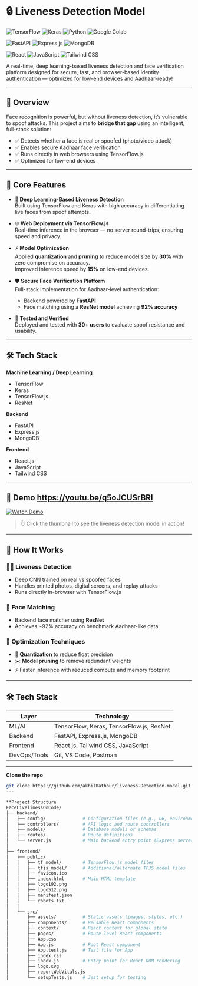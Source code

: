 # 🔒 Liveness Detection Model
![TensorFlow](https://img.shields.io/badge/TensorFlow-2.x-orange?style=flat-square&logo=tensorflow)
![Keras](https://img.shields.io/badge/Keras-API-red?style=flat-square&logo=keras)
![Python](https://img.shields.io/badge/Python-3.9+-blue?style=flat-square&logo=python)
![Google Colab](https://img.shields.io/badge/Colab-Google-yellow?style=flat-square&logo=googlecolab)

![FastAPI](https://img.shields.io/badge/Backend-FastAPI-009688?style=flat-square&logo=fastapi)
![Express.js](https://img.shields.io/badge/Express.js-Server-black?style=flat-square&logo=express)
![MongoDB](https://img.shields.io/badge/Database-MongoDB-47A248?style=flat-square&logo=mongodb)

![React](https://img.shields.io/badge/Frontend-React-61DAFB?style=flat-square&logo=react)
![JavaScript](https://img.shields.io/badge/JavaScript-ES6+-F7DF1E?style=flat-square&logo=javascript)
![Tailwind CSS](https://img.shields.io/badge/Tailwind-CSS-38B2AC?style=flat-square&logo=tailwind-css)

A real-time, deep learning-based liveness detection and face verification platform designed for secure, fast, and browser-based identity authentication — optimized for low-end devices and Aadhaar-ready!

---

## 🚀 Overview

Face recognition is powerful, but without liveness detection, it’s vulnerable to spoof attacks. This project aims to **bridge that gap** using an intelligent, full-stack solution:

- ✅ Detects whether a face is real or spoofed (photo/video attack)
- ✅ Enables secure Aadhaar face verification
- ✅ Runs directly in web browsers using TensorFlow.js
- ✅ Optimized for low-end devices

---

## 🧠 Core Features

- 🧬 **Deep Learning-Based Liveness Detection**  
  Built using TensorFlow and Keras with high accuracy in differentiating live faces from spoof attempts.

- 🌐 **Web Deployment via TensorFlow.js**  
  Real-time inference in the browser — no server round-trips, ensuring speed and privacy.

- ⚡ **Model Optimization**  
  Applied **quantization** and **pruning** to reduce model size by **30%** with zero compromise on accuracy.  
  Improved inference speed by **15%** on low-end devices.

- 🛡️ **Secure Face Verification Platform**  
  Full-stack implementation for Aadhaar-level authentication:
  - Backend powered by **FastAPI**
  - Face matching using a **ResNet model** achieving **92% accuracy**

- 👥 **Tested and Verified**  
  Deployed and tested with **30+ users** to evaluate spoof resistance and usability.

---

## 🛠️ Tech Stack

**Machine Learning / Deep Learning**
- TensorFlow
- Keras
- TensorFlow.js
- ResNet

**Backend**
- FastAPI
- Express.js
- MongoDB

**Frontend**
- React.js
- JavaScript
- Tailwind CSS

---

## 📸 Demo    https://youtu.be/q5oJCUSrBRI

[![Watch Demo](https://img.youtube.com/vi/q5oJCUSrBRI/hqdefault.jpg)](https://youtu.be/q5oJCUSrBRI)

> 👆 Click the thumbnail to see the liveness detection model in action!  


---

## 🧠 How It Works

### 🕵️‍♂️ Liveness Detection
- Deep CNN trained on real vs spoofed faces
- Handles printed photos, digital screens, and replay attacks
- Runs directly in-browser with TensorFlow.js

### 🧬 Face Matching
- Backend face matcher using **ResNet**
- Achieves ~92% accuracy on benchmark Aadhaar-like data

### 🚀 Optimization Techniques
- 🔧 **Quantization** to reduce float precision
- ✂️ **Model pruning** to remove redundant weights
- ⚡ Faster inference with reduced compute and memory footprint

---

## 🛠️ Tech Stack

| Layer         | Technology                                         |
|---------------|-----------------------------------------------------|
| ML/AI         | TensorFlow, Keras, TensorFlow.js, ResNet           |
| Backend       | FastAPI, Express.js, MongoDB                       |
| Frontend      | React.js, Tailwind CSS, JavaScript                 |
| DevOps/Tools  | Git, VS Code, Postman                              |

---

**Clone the repo**
   ```bash
   git clone https://github.com/akhilRathour/liveness-Detection-model.git
---

**Project Structure
FaceLivelinessOnCode/
├── backend/
│   ├── config/              # Configuration files (e.g., DB, environment)
│   ├── controllers/         # API logic and route controllers
│   ├── models/              # Database models or schemas
│   ├── routes/              # Route definitions
│   └── server.js            # Main backend entry point (Express server)
│
├── frontend/
│   ├── public/              
│   │   ├── tf_model/        # TensorFlow.js model files
│   │   ├── tfjs_model/      # Additional/alternate TFJS model files
│   │   ├── favicon.ico
│   │   ├── index.html       # Main HTML template
│   │   ├── logo192.png
│   │   ├── logo512.png
│   │   ├── manifest.json
│   │   └── robots.txt
│   │
│   └── src/
│       ├── assets/          # Static assets (images, styles, etc.)
│       ├── components/      # Reusable React components
│       ├── context/         # React context for global state
│       ├── pages/           # Route-level React components
│       ├── App.css
│       ├── App.js           # Root React component
│       ├── App.test.js      # Test file for App
│       ├── index.css
│       ├── index.js         # Entry point for React DOM rendering
│       ├── logo.svg
│       ├── reportWebVitals.js
│       └── setupTests.js    # Jest setup for testing


